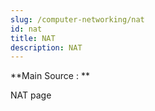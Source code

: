 ```yaml
---
slug: /computer-networking/nat
id: nat
title: NAT
description: NAT
---
```


**Main Source : **

NAT page
